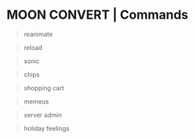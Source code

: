 # MOON CONVERT | Commands
> reanimate

> reload

> sonic

> chips

> shopping cart

> memeus

> server admin

> holiday feelings
